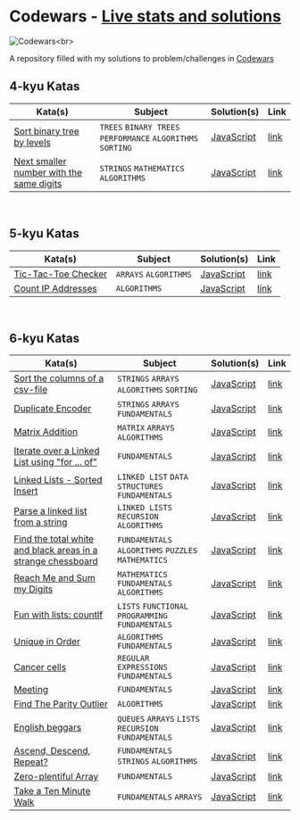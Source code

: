 # Codewars - [Live stats and solutions](https://www.codewars.com/users/juleanrod/stats)

![Codewars](https://github.r2v.ch/codewars?user=juleanrod&stroke=rgb(72,209,141))<br>

A repository filled with my solutions to problem/challenges in [Codewars](https://www.codewar.com)
<br>

## 4-kyu Katas
| Kata(s) | Subject | Solution(s) | Link |
|--|--|--|--|
| [Sort binary tree by levels](https://github.com/juleanrod/codewars/tree/main/javascript/4-kyu) | `TREES` `BINARY TREES` `PERFORMANCE` `ALGORITHMS` `SORTING` | [JavaScript](https://github.com/juleanrod/codewars/blob/main/javascript/4-kyu/sortBinaryTreebyLeves.js) | [link](https://www.codewars.com/kata/52bef5e3588c56132c0003bc) |
| [Next smaller number with the same digits](https://github.com/juleanrod/codewars/tree/main/javascript/4-kyu) | `STRINGS` `MATHEMATICS` `ALGORITHMS`| [JavaScript](https://github.com/juleanrod/codewars/blob/main/javascript/4-kyu/NextSmaller.js) | [link](https://www.codewars.com/kata/5659c6d896bc135c4c00021e) |

<br>

## 5-kyu Katas
| Kata(s) | Subject | Solution(s) | Link |
|--|--|--|--|
| [Tic-Tac-Toe Checker](https://github.com/juleanrod/codewars/tree/main/javascript/5-kyu) | `ARRAYS` `ALGORITHMS` | [JavaScript](https://github.com/juleanrod/codewars/blob/main/javascript/5-kyu/ticTacToe.js) | [link](https://www.codewars.com/kata/525caa5c1bf619d28c000335) |
| [Count IP Addresses](https://github.com/juleanrod/codewars/tree/main/javascript/5-kyu) | `ALGORITHMS` | [JavaScript](https://github.com/juleanrod/codewars/blob/main/javascript/5-kyu/CountIPAddresses.js) | [link](https://www.codewars.com/kata/526989a41034285187000de4) |

<br>

## 6-kyu Katas
| Kata(s) | Subject | Solution(s) | Link |
|--|--|--|--|
| [Sort the columns of a csv-file](https://github.com/juleanrod/codewars/tree/main/javascript/6-kyu) | `STRINGS` `ARRAYS` `ALGORITHMS` `SORTING` | [JavaScript](https://github.com/juleanrod/codewars/blob/main/javascript/6-kyu/sortColumnsCSVFile.js) | [link](https://www.codewars.com/kata/57f7f71a7b992e699400013f) |
| [Duplicate Encoder](https://github.com/juleanrod/codewars/tree/main/javascript/6-kyu) | `STRINGS` `ARRAYS` `FUNDAMENTALS` | [JavaScript](https://github.com/juleanrod/codewars/blob/main/javascript/6-kyu/duplicateEncoder.js) | [link](https://www.codewars.com/kata/54b42f9314d9229fd6000d9c) |
| [Matrix Addition](https://github.com/juleanrod/codewars/tree/main/javascript/6-kyu) | `MATRIX` `ARRAYS` `ALGORITHMS` | [JavaScript](https://github.com/juleanrod/codewars/blob/main/javascript/6-kyu/matrixAddition.js) | [link](https://www.codewars.com/kata/526233aefd4764272800036f) |
| [Iterate over a Linked List using "for ... of"](https://github.com/juleanrod/codewars/tree/main/javascript/6-kyu) | `FUNDAMENTALS` | [JavaScript](https://github.com/juleanrod/codewars/blob/main/javascript/6-kyu/linkedListIterator.js) | [link](https://www.codewars.com/kata/5a0928398ba914ca6b00002b) |
| [Linked Lists - Sorted Insert](https://github.com/juleanrod/codewars/tree/main/javascript/6-kyu) | `LINKED LIST` `DATA STRUCTURES` `FUNDAMENTALS` | [JavaScript](https://github.com/juleanrod/codewars/blob/main/javascript/6-kyu/LinkedListSortedInsert.js) | [link](https://www.codewars.com/kata/55cc33e97259667a08000044) |
| [Parse a linked list from a string](https://github.com/juleanrod/codewars/tree/main/javascript/6-kyu) | `LINKED LISTS` `RECURSION` `ALGORITHMS` | [JavaScript](https://github.com/juleanrod/codewars/blob/main/javascript/6-kyu/StringToLinkedList.js) | [link](https://www.codewars.com/kata/582c5382f000e535100001a7) |
| [Find the total white and black areas in a strange chessboard](https://github.com/juleanrod/codewars/tree/main/javascript/6-kyu) | `FUNDAMENTALS` `ALGORITHMS` `PUZZLES` `MATHEMATICS` | [JavaScript](https://github.com/juleanrod/codewars/blob/main/javascript/6-kyu/BlackAndWhiteArea.js) | [link](https://www.codewars.com/kata/6262f9f7afc4729d8f5bef48) |
| [Reach Me and Sum my Digits](https://github.com/juleanrod/codewars/tree/main/javascript/6-kyu) | `MATHEMATICS` `FUNDAMENTALS` `ALGORITHMS` | [JavaScript](https://github.com/juleanrod/codewars/blob/main/javascript/6-kyu/SumMyDigits.js) | [link](https://www.codewars.com/kata/55ffb44050558fdb200000a4) |
| [Fun with lists: countlf](https://github.com/juleanrod/codewars/tree/main/javascript/6-kyu) | `LISTS` `FUNCTIONAL PROGRAMMING` `FUNDAMENTALS`| [JavaScript](https://github.com/juleanrod/codewars/blob/main/javascript/6-kyu/FunWithLists.js) | [link](https://www.codewars.com/kata/5819081d056d4bdd410004f8) |
| [Unique in Order](https://github.com/juleanrod/codewars/tree/main/javascript/6-kyu) | `ALGORITHMS` `FUNDAMENTALS` | [JavaScript](https://github.com/juleanrod/codewars/blob/main/javascript/6-kyu/uniqueInOrder.js) | [link](https://www.codewars.com/kata/54e6533c92449cc251001667) |
| [Cancer cells](https://github.com/juleanrod/codewars/tree/main/javascript/6-kyu) | `REGULAR EXPRESSIONS` `FUNDAMENTALS` | [JavaScript](https://github.com/juleanrod/codewars/blob/main/javascript/6-kyu/cutCancerCells.js) | [link](https://www.codewars.com/kata/5931614bb2f657c18c0001c3) |
| [Meeting](https://github.com/juleanrod/codewars/tree/main/javascript/6-kyu) | `FUNDAMENTALS` | [JavaScript](https://github.com/juleanrod/codewars/blob/main/javascript/6-kyu/meeting.js) | [link](https://www.codewars.com/kata/59df2f8f08c6cec835000012) |
| [Find The Parity Outlier](https://github.com/juleanrod/codewars/tree/main/javascript/6-kyu) | `ALGORITHMS` | [JavaScript](https://github.com/juleanrod/codewars/blob/main/javascript/6-kyu/findOutlier.js) | [link](https://www.codewars.com/kata/5526fc09a1bbd946250002dc) |
| [English beggars](https://github.com/juleanrod/codewars/tree/main/javascript/6-kyu) | `QUEUES` `ARRAYS` `LISTS` `RECURSION` `FUNDAMENTALS` | [JavaScript](https://github.com/juleanrod/codewars/blob/main/javascript/6-kyu/beggars.js) | [link](https://www.codewars.com/kata/59590976838112bfea0000fa) |
| [Ascend, Descend, Repeat?](https://github.com/juleanrod/codewars/tree/main/javascript/6-kyu) | `FUNDAMENTALS` `STRINGS` `ALGORITHMS` | [JavaScript](https://github.com/juleanrod/codewars/blob/main/javascript/6-kyu/ascendDescend.js) | [link](https://www.codewars.com/kata/62ca07aaedc75c88fb95ee2f) |
| [Zero-plentiful Array](https://github.com/juleanrod/codewars/tree/main/javascript/6-kyu) | `FUNDAMENTALS` | [JavaScript](https://github.com/juleanrod/codewars/blob/main/javascript/6-kyu/zeroPlentiful.js) | [link](https://www.codewars.com/kata/59e270da7997cba3d3000041) |
| [Take a Ten Minute Walk](https://github.com/juleanrod/codewars/tree/main/javascript/6-kyu) | `FUNDAMENTALS` `ARRAYS` | [JavaScript](https://github.com/juleanrod/codewars/blob/main/javascript/6-kyu/isValidWalk.js) | [link](https://www.codewars.com/kata/54da539698b8a2ad76000228) |

<br>

